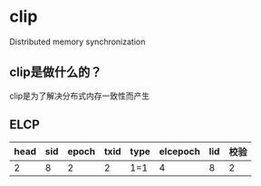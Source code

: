 # clip
 Distributed memory synchronization

clip是做什么的？
------------------
clip是为了解决分布式内存一致性而产生

## ELCP
head|sid|epoch|txid|type|elcepoch|lid|校验
-------- | -------- | -------- | -------- | -------- | -------- | -------- | -------- 
2|8|2|2|1=1|4|8|2

